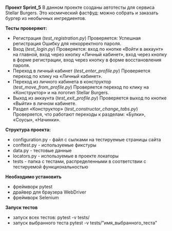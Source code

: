 **Проект Sprint_5**
В данном проекте созданы автотесты для сервиса Stellar Burgers. Это космический фастфуд: можно собрать и заказать бургер из необычных ингредиентов.

**Тесты проверяют:**
- Регистрация (_test_registration.py_)
Проверяется:
Успешная регистрация
Ошибку для некорректного пароля.
- Вход (_test_login.py_)
Проверяется:
вход по кнопке «Войти в аккаунт» на главной,
вход через кнопку «Личный кабинет»,
вход через кнопку в форме регистрации,
вход через кнопку в форме восстановления пароля.
- Переход в личный кабинет (_test_enter_profile.py_)
Проверяется переход по клику на «Личный кабинет».
- Переход из личного кабинета в конструктор (_test_move_from_profile.py_)
Проверяется переход по клику на «Конструктор» и на логотип Stellar Burgers.
- Выход из аккаунта (_test_exit_profile.py_)
Проверяется выход по кнопке «Выйти» в личном кабинете.
- Раздел «Конструктор» (_test_constructor_change_tabs.py_)
Проверяется, что работают переходы к разделам:
«Булки»,
«Соусы»,
«Начинки».

**Структура проекта:**
- configuration.py - файл с сылками на тестируемые страницы сайта
- conftest.py - используемые фикстуры
- data.py - тестовые данные
- locators.py - используемые в проекте локаторы
- tests - папка с тестами, распределенными в соответствии с тестируемой функциональностью

**Необходимо установить**
- фреймворк pytest
- драйвер для браузера WebDriver
- фреймворк Selenium

**Запуск тестов**

- запуск всех тестов:
  pytest -v tests/
- запуск выбранного теста
  pytest -v tests/"имя_выбранного_теста"
 
